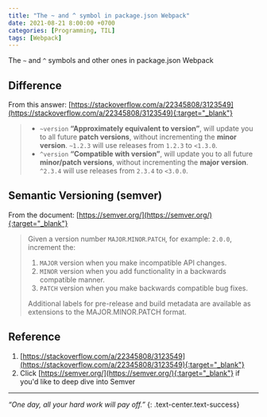 ```yaml
---
title: "The ~ and ^ symbol in package.json Webpack"
date: 2021-08-21 8:00:00 +0700
categories: [Programming, TIL]
tags: [Webpack]
---
```

The `~` and `^` symbols and other ones in package.json Webpack
<!--more-->

## Difference
From this answer: [https://stackoverflow.com/a/22345808/3123549](https://stackoverflow.com/a/22345808/3123549){:target="_blank"}
> -   `~version`  **“Approximately equivalent to version”**, will update you to all future **patch versions**, without incrementing the **minor version**.  `~1.2.3`  will use releases from `1.2.3` to `<1.3.0`.
> -   `^version`  **“Compatible with version”**, will update you to all future **minor/patch versions**, without incrementing the **major version**.  `^2.3.4`  will use releases from `2.3.4` to `<3.0.0`.

## Semantic Versioning (semver)
From the document: [https://semver.org/](https://semver.org/){:target="_blank"}

> Given a version number `MAJOR`.`MINOR`.`PATCH`, for example: `2.0.0`, increment the:
> 1. `MAJOR` version when you make incompatible API changes.
> 2. `MINOR` version when you add functionality in a backwards compatible manner.
> 3. `PATCH` version when you make backwards compatible bug fixes.
>
> Additional labels for pre-release and build metadata are available as extensions to the MAJOR.MINOR.PATCH format.

## Reference
1. [https://stackoverflow.com/a/22345808/3123549](https://stackoverflow.com/a/22345808/3123549){:target="_blank"}
2. Click [https://semver.org/](https://semver.org/){:target="_blank"} if you'd like to deep dive into Semver

___
*“One day, all your hard work will pay off.”*
{: .text-center.text-success}
